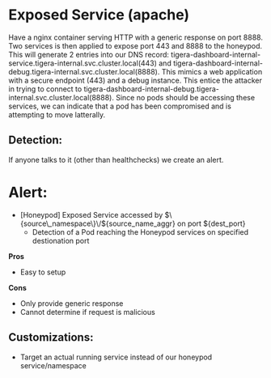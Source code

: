 # Exposed Service (apache)

Have a nginx container serving HTTP with a generic response on port 8888. Two services is then applied to expose port 443 and 8888 to the honeypod. This will generate 2 entries into our DNS record: tigera-dashboard-internal-service.tigera-internal.svc.cluster.local(443) and tigera-dashboard-internal-debug.tigera-internal.svc.cluster.local(8888). This mimics a web application with a secure endpoint (443) and a debug instance. This entice the attacker in trying to connect to tigera-dashboard-internal-debug.tigera-internal.svc.cluster.local(8888). Since no pods should be accessing these services, we can indicate that a pod has been compromised and is attempting to move latterally.

## Detection:
If anyone talks to it (other than healthchecks) we create an alert. 

# Alert:
* [Honeypod] Exposed Service accessed by $\{source\_namespace\}\/$\{source\_name\_aggr\} on port $\{dest\_port\}
  * Detection of a Pod reaching the Honeypod services on specified destionation port

**Pros**
* Easy to setup 

**Cons** 
* Only provide generic response
* Cannot determine if request is malicious


## Customizations:
* Target an actual running service instead of our honeypod service/namespace

